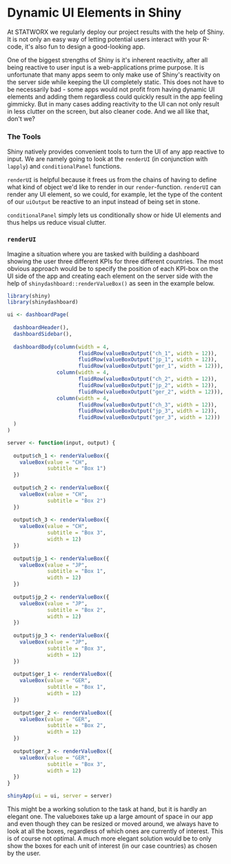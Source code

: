 # Dynamic UI Elements in Shiny

At STATWORX we regularly deploy our project results with the help of Shiny. It is not only an easy way of letting potential users interact with your R-code, it's also fun to design a good-looking app. 

One of the biggest strengths of Shiny is it's inherent reactivity, after all being reactive to user input is a web-applications prime purpose. It is unfortunate that many apps seem to only make use of Shiny's reactivity on the server side while keeping the UI completely static. This does not have to be necessarily bad - some apps would not profit from having dynamic UI elements and adding them regardless could quickly result in the app feeling gimmicky. But in many cases adding reactivity to the UI can not only result in less clutter on the screen, but also cleaner code. And we all like that, don't we? 

### The Tools

Shiny natively provides convenient tools to turn the UI of any app reactive to input. We are namely going to look at the `renderUI` (in conjunction with `lapply`) and `conditionalPanel` functions. 

`renderUI` is helpful because it frees us from the chains of having to define what kind of object we'd like to render in our `render`-function. `renderUI` can render any UI element, so we could, for example, let the type of the content of our `uiOutput` be reactive to an input instead of being set in stone.

`conditionalPanel` simply lets us conditionally show or hide UI elements and thus helps us reduce visual clutter. 

### `renderUI`

Imagine a situation where you are tasked with building a dashboard showing the user three different KPIs for three different countries. The most obvious approach would be to specify the position of each KPI-box on the UI side of the app and creating each element on the server side with the help of `shinydashboard::renderValueBox()` as seen in the example below. 

```R
library(shiny)
library(shinydashboard)

ui <- dashboardPage(
  
  dashboardHeader(),
  dashboardSidebar(),
  
  dashboardBody(column(width = 4, 
                       fluidRow(valueBoxOutput("ch_1", width = 12)),
                       fluidRow(valueBoxOutput("jp_1", width = 12)),
                       fluidRow(valueBoxOutput("ger_1", width = 12))),
                column(width = 4,
                       fluidRow(valueBoxOutput("ch_2", width = 12)),
                       fluidRow(valueBoxOutput("jp_2", width = 12)),
                       fluidRow(valueBoxOutput("ger_2", width = 12))),
                column(width = 4, 
                       fluidRow(valueBoxOutput("ch_3", width = 12)),
                       fluidRow(valueBoxOutput("jp_3", width = 12)),
                       fluidRow(valueBoxOutput("ger_3", width = 12)))
  )
)

server <- function(input, output) {
  
  output$ch_1 <- renderValueBox({
    valueBox(value = "CH",
             subtitle = "Box 1")
  })
  
  output$ch_2 <- renderValueBox({
    valueBox(value = "CH",
             subtitle = "Box 2")
  })
  
  output$ch_3 <- renderValueBox({
    valueBox(value = "CH",
             subtitle = "Box 3",
             width = 12)
  })
  
  output$jp_1 <- renderValueBox({
    valueBox(value = "JP",
             subtitle = "Box 1",
             width = 12)
  })
  
  output$jp_2 <- renderValueBox({
    valueBox(value = "JP",
             subtitle = "Box 2",
             width = 12)
  })
  
  output$jp_3 <- renderValueBox({
    valueBox(value = "JP",
             subtitle = "Box 3",
             width = 12)
  })
  
  output$ger_1 <- renderValueBox({
    valueBox(value = "GER",
             subtitle = "Box 1",
             width = 12)
  })
  
  output$ger_2 <- renderValueBox({
    valueBox(value = "GER",
             subtitle = "Box 2",
             width = 12)
  })
  
  output$ger_3 <- renderValueBox({
    valueBox(value = "GER",
             subtitle = "Box 3",
             width = 12)
  })
}

shinyApp(ui = ui, server = server)
```

This might be a working solution to the task at hand, but it is hardly an elegant one. The valueboxes take up a large amount of space in our app and even though they can be resized or moved around, we always have to look at all the boxes, regardless of which ones are currently of interest. This is of course not optimal. A much more elegant solution would be to only show the boxes for each unit of interest (in our case countries) as chosen by the user. 